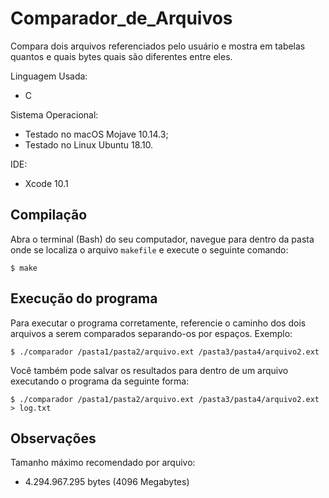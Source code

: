 # Comparador_de_Arquivos
Compara dois arquivos referenciados pelo usuário e mostra em tabelas quantos e quais bytes quais são diferentes entre eles.

Linguagem Usada:
* C
  
Sistema Operacional:
* Testado no macOS Mojave 10.14.3;
* Testado no Linux Ubuntu 18.10.
  
IDE:
* Xcode 10.1

## Compilação ## 

Abra o terminal (Bash) do seu computador, navegue para dentro da pasta onde se localiza o arquivo `makefile` e execute o seguinte comando:

`$ make`

## Execução do programa ## 

Para executar o programa corretamente, referencie o caminho dos dois arquivos a serem comparados separando-os por espaços.
Exemplo:

`$ ./comparador /pasta1/pasta2/arquivo.ext /pasta3/pasta4/arquivo2.ext`

Você também pode salvar os resultados para dentro de um arquivo executando o programa da seguinte forma:

`$ ./comparador /pasta1/pasta2/arquivo.ext /pasta3/pasta4/arquivo2.ext > log.txt`

## Observações ## 

Tamanho máximo recomendado por arquivo:
* 4.294.967.295 bytes (4096 Megabytes)
